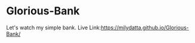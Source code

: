 ﻿# Glorious-Bank <br/>
 Let's watch my simple bank. Live Link:https://milydatta.github.io/Glorious-Bank/ <br/>
 
